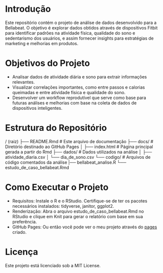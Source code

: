 # Introdução
Este repositório contém o projeto de análise de dados desenvolvido para a Bellabeat. O objetivo é explorar dados obtidos através de dispositivos Fitbit para identificar padrões na atividade física, qualidade do sono e sedentarismo dos usuários, e assim fornecer insights para estratégias de marketing e melhorias em produtos.

# Objetivos do Projeto
* Analisar dados de atividade diária e sono para extrair informações relevantes.
* Visualizar correlações importantes, como entre passos e calorias queimadas e entre atividade física e qualidade do sono.
* Desenvolver um workflow reprodutível que serve como base para futuras análises e melhorias com base na coleta de dados de dispositivos inteligentes.

# Estrutura do Repositório
/ (raiz)
├── README.Rmd                  # Este arquivo de documentação
├── docs/                      # Diretório destinado ao GitHub Pages
│   ├── index.html             # Página principal gerada a partir do Rmd
├── dados/                      # Dados utilizados na análise
│   ├── atividade_diaria.csv
│   └── dia_de_sono.csv
└── codigo/                     # Arquivos de código comentados da análise
    |── bellabeat_analise.R
    └── estudo_de_caso_bellabeat.Rmd

# Como Executar o Projeto
* Requisitos: Instale o R e o RStudio. Certifique-se de ter os pacotes necessários instalados: tidyverse, janitor, ggplot2.
* Renderização: Abra o arquivo estudo_de_caso_bellabeat.Rmd no RStudio e clique em Knit para gerar o relatório com base em sua preferência.
* GitHub Pages: Ou então você pode ver o meu projeto através do [pages](https://gabrielcury30.github.io/bellabeat-analise/) criado.

# Licença
Este projeto está licenciado sob a MIT License.
